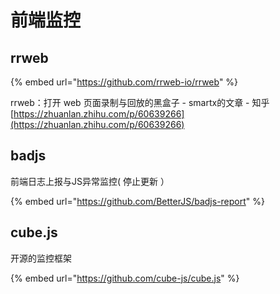 # 前端监控

## rrweb

{% embed url="https://github.com/rrweb-io/rrweb" %}

rrweb：打开 web 页面录制与回放的黑盒子 - smartx的文章 - 知乎 [https://zhuanlan.zhihu.com/p/60639266](https://zhuanlan.zhihu.com/p/60639266)

## badjs

前端日志上报与JS异常监控( 停止更新 ）

{% embed url="https://github.com/BetterJS/badjs-report" %}

## cube.js

开源的监控框架

{% embed url="https://github.com/cube-js/cube.js" %}

